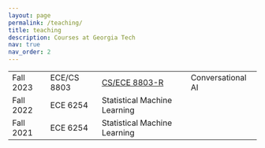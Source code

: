 ```yaml
---
layout: page
permalink: /teaching/
title: teaching
description: Courses at Georgia Tech
nav: true
nav_order: 2
---
```


<table class="table table-borderless table-hover text-left">
<tbody id="myTable">

<tr class="d-flex">
<td class="col-2">Fall 2023</td>
<td class="col-2"><a class=""> ECE/CS 8803</a></td>
<td class="col-2"><a class="" href="/teaching/cAI"> CS/ECE 8803-R </a></td>
<td class="col-8"><a class=""> Conversational AI </a></td>
</tr>

<tr class="d-flex">
<td class="col-2">Fall 2022</td>
<td class="col-2"><a class=""> ECE 6254</a></td>
<td class="col-8"><a class=""> Statistical Machine Learning </a></td>
</tr>

<tr class="d-flex">
<td class="col-2">Fall 2021</td>
<td class="col-2"><a class=""> ECE 6254</a></td>
<td class="col-8"><a class=""> Statistical Machine Learning </a></td>
</tr>

</tbody>
</table>
